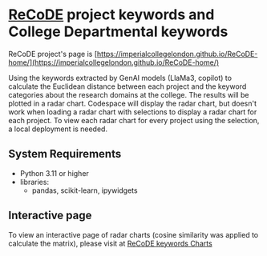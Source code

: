 # [ReCoDE](https://imperialcollegelondon.github.io/ReCoDE-home/) project keywords and College Departmental keywords

ReCoDE project's page is [https://imperialcollegelondon.github.io/ReCoDE-home/](https://imperialcollegelondon.github.io/ReCoDE-home/)

Using the keywords extracted by GenAI models (LlaMa3, copilot) to calculate the Euclidean distance between each project and the keyword categories about the research domains at the college. The results will be plotted in a radar chart. Codespace will display the radar chart, but doesn't work when loading a radar chart with selections to display a radar chart for each project. To view each radar chart for every project using the selection, a local deployment is needed.

## System Requirements

- Python 3.11 or higher
- libraries:
    -  pandas, scikit-learn, ipywidgets
 

## Interactive page
To view an interactive page of radar charts (cosine similarity was applied to calculate the matrix), please visit at [ReCoDE keywords Charts](https://jianlianggao.github.io/recode_project_keywords_views/)
